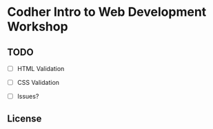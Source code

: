 Codher Intro to Web Development Workshop
================

TODO
------------

- [ ] HTML Validation
- [ ] CSS Validation
- [ ] Issues?


License
-------
